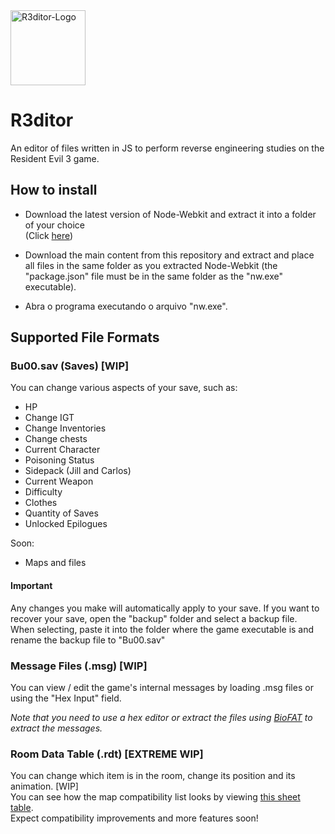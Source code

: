 <img src="https://raw.githubusercontent.com/themitosan/R3ditor/master/App/Img/logo.png" alt="R3ditor-Logo" width="120" height="120">

# R3ditor
An editor of files written in JS to perform reverse engineering studies on the Resident Evil 3 game.

## How to install
- Download the latest version of Node-Webkit and extract it into a folder of your choice<br>(Click <a href="http://nwjs.io" target="_blank">here</a>)

- Download the main content from this repository and extract and place all files in the same folder as you extracted Node-Webkit (the "package.json" file must be in the same folder as the "nw.exe" executable).
- Abra o programa executando o arquivo "nw.exe".

## Supported File Formats

### Bu00.sav (Saves) [WIP]
You can change various aspects of your save, such as:

- HP
- Change IGT
- Change Inventories
- Change chests
- Current Character
- Poisoning Status
- Sidepack (Jill and Carlos)
- Current Weapon
- Difficulty
- Clothes
- Quantity of Saves
- Unlocked Epilogues

Soon:

- Maps and files

#### Important
Any changes you make will automatically apply to your save.
If you want to recover your save, open the "backup" folder and select a backup file. <br>
When selecting, paste it into the folder where the game executable is and rename the backup file to "Bu00.sav"

### Message Files (.msg) [WIP]
You can view / edit the game's internal messages by loading .msg files or using the "Hex Input" field.

<i>Note that you need to use a hex editor or extract the files using <a href="https://www.romhacking.net/utilities/1019/" target="_blank">BioFAT</a> to extract the messages.</i>

### Room Data Table (.rdt) [EXTREME WIP]
You can change which item is in the room, change its position and its animation. [WIP]<br>
You can see how the map compatibility list looks by viewing <a href="https://docs.google.com/spreadsheets/d/1HviJVXH_3NpgZEdMI1Cdplyqqy3IUm92QJE5c7CF1_w" target="_blank">this sheet table</a>.<br>
Expect compatibility improvements and more features soon!
